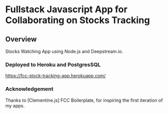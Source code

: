 # Fullstack Javascript App for Collaborating on Stocks Tracking

## Overview

Stocks Watching App using Node.js and Deepstream.io. 

### Deployed to Heroku and PostgresSQL

https://fcc-stock-tracking-app.herokuapp.com/

### Acknowledgement

Thanks to [Clementine.js] FCC Boilerplate, for inspiring the first iteration of my apps.